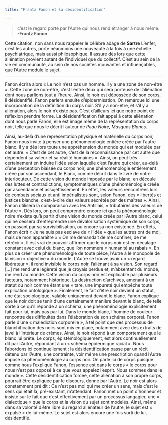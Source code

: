 ```yaml
---
title: "Frantz Fanon et la désidentification"

---
```


> c’est le regard porté par l’Autre qui nous rend étranger à nous même.
**-Frantz Fanon**
   
   Cette citation, non sans nous rappeler le célèbre adage de **Sartre** 
L’enfer, c’est les autres, porte néanmoins une nouveauté à la fois à une échelle psychiatrique, mais aussi philosophique. Il assure dès lors que cette aliénation provient autant de l’individuel que du collectif. C’est au sein de la vie en communauté, au sein de nos sociétés mouvantes et influençables, que l’Autre module le sujet.

---

Fanon écrira alors « Le noir n’est pas un homme. Il y a une zone de non-être ». Cette zone de non-être, c’est l’entre deux qui sera porteuse de l’aliénation dont nous parlions tout à l’heure. Ainsi, le noir est dépossédé de son corps, il désidentifié. Fanon parlera ensuite d’épidermisation. On remarque ici une incorporation de la définition du corps noir. S’il y a non-être, et s’il y a aliénation, alors le noir n’existe pas. C’est d’ailleurs ici que notre point de réflexion prendre forme. La désidentification fait appel à cette aliénation dont nous parle Fanon, elle est image même de la représentation du corps noir, telle que nous le décrit l’auteur de _Peau Noire, Masques Blancs_.

Ainsi, au-delà d’une représentation physique et matérielle du corps noir, Fanon nous invite à penser une phénoménologie entière créée par l’autre blanc. Il y a dès lors toute une appréhension du monde qui est modulée par cet autre.
« C’est de cet autre, c’est de la reconnaissance par cet autre que dépendent sa valeur et sa réalité humaines ».
Ainsi, on peut très certainement en induire l’idée selon laquelle c’est l’autre qui créer, au-delà d’une perception biaisée du corps noir, une phénoménologie entièrement créée par son ascendant, le Blanc, comme décrit dans le livre de notre interlocuteur. De cette vision du monde imposée par le blanc, en découle des luttes et contradictions, symptomatiques d’une phénoménologie créée par ascendance et assujettissement. En effet, les valeurs rencontrées lors de combats sociaux et anti impérialistes sont, selon Fanon, des « libertés et justices blanche, c’est-à-dire des valeurs sécrétée par des maîtres ». 
Ainsi, Fanon utilisera la comparaison avec les Antillais, « tributaires des valeurs de l’Autre ». Dès lors, on peut comprendre encore ici que la phénoménologie noire n’existe qu’à partir d’une vision du monde créée par l’Autre blanc, celui qui ne cessera d’entreprendre une dévalorisation systémique de son corps, en passant par sa survisibilisation, ou encore sa non existence. En effets, Fanon écrit « Je ne suis pas esclave de « l’idée » que les autres ont de moi, mais de mon apparaître » « On me demandait de me confiner, de me rétrécir ». Il est vrai de pouvoir affirmer que le corps noir est en décalage constant avec celui du blanc, que l’on nommera « humanité au rabais ». 
En plus de créer une phénoménologie de toute pièce, l’Autre à le monopole de la vision « objective » du monde. L’Autre se trouve avoir un « regard libérateur », il rend invisible le corps noir, l’aliénant à sa vision. 
Son regard […] me rend une légèreté que je croyais perdue et, m’absentant du monde, me rend au monde.
Cette vision du corps noir est explicable par plusieurs facteurs, notamment historique. La destruction d’archives, amenant à un statut du noir comme étant une « tare, une impureté qui empêche toute explication ontologique ». Finalement, le fait d’être noir devient un statut, une état sociologique, valable uniquement devant le blanc. Fanon explique que le noir doit se tenir d’une certainement manière devant le blanc, de telle sorte à ce qu’il réponde à un schéma, une phénoménologie explicitement fait pour lui, mais pas par lui. 
Dans le monde blanc, l’homme de couleur rencontre des difficultés dans l’élaboration de son schéma corporel.
Fanon parle d’une « malédiction corporelle », à tel point que des processus de blanchification des noirs sont mis en place, notamment avec des extraits de javel à l’intérieur de crèmes. Ainsi, le noir répond à un comportement que le blanc lui prête. Le corps, épistémologiquement, est alors continuellement dit par l’Autre, répondant à un « schéma épidermique racial ». 
Nous l’abordons ici continuellement : la désidentification passe par un récit détenu par l’Autre, une contrainte, voir même une prescription quand l’Autre impose sa phénoménologie au corps noir. On parle ici de corps puisque comme nous l’explique Fanon, l’essence est dans le corps « le corps pour nous n’est pas opposé à ce que vous appelez l’esprit. Nous sommes dans le monde ». Cette désidentification forcée, cette aliénation à son propre corps, pourrait être expliquée par le discours, donné par l’Autre. Le noir est alors constamment pré dit :
Ce n’est pas moi qui me créer un sens, mais c’est le sens qui était là, pré-existant, m’attendant.
Fanon met un point d’honneur et insiste sur le fait que c’est effectivement par un processus langagier, une « dialectique » que le corps et la vision du sujet sont modelés. Ainsi, même dans sa volonté d’être libre du regard aliénateur de l’autre, le sujet est « expulsé » de lui-même.  Le sujet est alors encore une fois sorti de lui, désidentifié. 